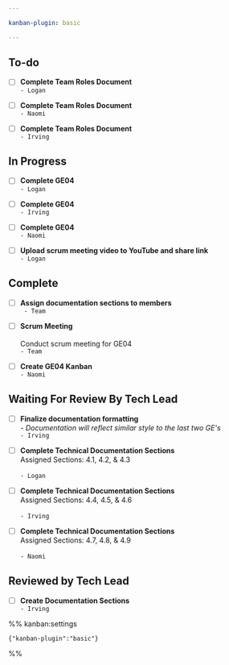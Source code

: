 ```yaml
---

kanban-plugin: basic

---
```


## To-do

- [ ] **Complete Team Roles Document**<br>`- Logan`
- [ ] **Complete Team Roles Document**<br>`- Naomi`
- [ ] **Complete Team Roles Document**<br>`- Irving`


## In Progress

- [ ] **Complete GE04**<br>`- Logan`
- [ ] **Complete GE04**<br>`- Irving`
- [ ] **Complete GE04**<br>`- Naomi`
- [ ] **Upload scrum meeting video to YouTube and share link**<br>`- Logan`


## Complete

- [ ] **Assign documentation sections to members**<br>` - Team`
- [ ] __Scrum Meeting__<br><br>Conduct scrum meeting for GE04 <br>`- Team`
- [ ] **Create GE04 Kanban**<br>`- Naomi`


## Waiting For Review By Tech Lead

- [ ] **Finalize documentation formatting**<br>*- Documentation will reflect similar style to the last two GE's*<br>`- Irving`
- [ ] **Complete Technical Documentation Sections**<br>Assigned Sections: 4.1, 4.2, & 4.3<br><br>`- Logan`
- [ ] **Complete Technical Documentation Sections**<br>Assigned Sections: 4.4, 4.5, & 4.6<br><br>`- Irving`
- [ ] **Complete Technical Documentation Sections**<br>Assigned Sections: 4.7, 4.8, & 4.9<br><br>`- Naomi`


## Reviewed by Tech Lead

- [ ] **Create Documentation Sections**<br>`- Irving`




%% kanban:settings
```
{"kanban-plugin":"basic"}
```
%%